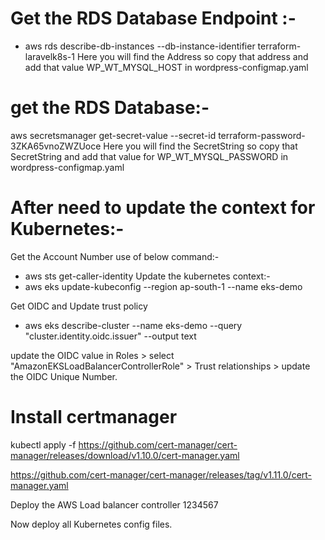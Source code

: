 # Get the RDS Database Endpoint :- 
- aws rds describe-db-instances --db-instance-identifier terraform-laravelk8s-1
Here you will find the Address so copy that address and add that value WP_WT_MYSQL_HOST in wordpress-configmap.yaml

# get the RDS Database:- 
aws secretsmanager get-secret-value --secret-id terraform-password-3ZKA65vnoZWZUoce 
Here you will find the SecretString so copy that SecretString and add that value for WP_WT_MYSQL_PASSWORD in  wordpress-configmap.yaml

# After need to update the context for Kubernetes:- 
Get the Account Number use of below command:- 

- aws sts get-caller-identity
Update the kubernetes context:- 
- aws eks update-kubeconfig --region ap-south-1 --name eks-demo

Get OIDC and Update trust policy 
- aws eks describe-cluster --name eks-demo --query "cluster.identity.oidc.issuer" --output text

update the OIDC value in Roles > select "AmazonEKSLoadBalancerControllerRole" > Trust relationships > update the OIDC Unique Number.

# Install certmanager
kubectl apply -f https://github.com/cert-manager/cert-manager/releases/download/v1.10.0/cert-manager.yaml

https://github.com/cert-manager/cert-manager/releases/tag/v1.11.0/cert-manager.yaml

Deploy the AWS Load balancer controller
1234567

Now deploy all Kubernetes config files.


